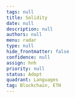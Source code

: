 ```yaml
---
tags: null
title: Solidity
date: null
description: null
authors: null
menu: radar
type: null
hide_frontmatter: false
confidence: null
assign: hnh
priority: null
status: Adopt
quadrant: Languages
tag: Blockchain, ETH
---
```


